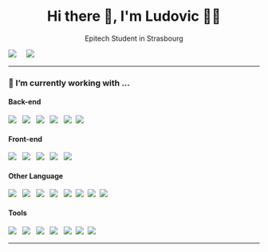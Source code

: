 <h1 align='center'> Hi there 👋, I'm Ludovic  👩‍💻 </h1>

<p align='center'>
  Epitech Student in Strasbourg
</p>

<p>

<a href="https://www.linkedin.com/in/ludovic-sutter-4389b5204/"><img src="https://img.shields.io/badge/linkedin-%230077B5.svg?&style=for-the-badge&logo=linkedin&logoColor=white" /></a>&nbsp;&nbsp;&nbsp;&nbsp;
<a href="mailto:sutterludovic67@gmail.com"><img src="https://img.shields.io/badge/gmail-%23D14836.svg?&style=for-the-badge&logo=gmail&logoColor=white" /></a>&nbsp;&nbsp;&nbsp;&nbsp;

</p>

<hr>

<h3>🔭  I’m currently working with ...</h4>

<h4>Back-end</h5>
<p >
  <img src="https://skillicons.dev/icons?i=nodejs" />&nbsp;&nbsp;
  <img src="https://skillicons.dev/icons?i=js" />&nbsp;&nbsp;
  <img src="https://skillicons.dev/icons?i=ts" />&nbsp;&nbsp;
  <img src="https://skillicons.dev/icons?i=express" />&nbsp;&nbsp;
  <img src="https://skillicons.dev/icons?i=jest" />&nbsp;
  <img src="https://skillicons.dev/icons?i=prisma" />&nbsp;&nbsp;
</p>

<h4>Front-end</h5>
<p >
  <img src="https://skillicons.dev/icons?i=react" />&nbsp;&nbsp;
  <img src="https://skillicons.dev/icons?i=redux" />&nbsp;&nbsp;
  <img src="https://skillicons.dev/icons?i=html" />&nbsp;&nbsp;
  <img src="https://skillicons.dev/icons?i=css" />&nbsp;&nbsp;
  <img src="https://skillicons.dev/icons?i=materialui" />&nbsp;
</p>

<h4>Other Language</h5>
<p>
  <img src="https://skillicons.dev/icons?i=c" />&nbsp;&nbsp;
  <img src="https://skillicons.dev/icons?i=cpp" />&nbsp;&nbsp;
  <img src="https://skillicons.dev/icons?i=haskell" />&nbsp;&nbsp;
  <img src="https://skillicons.dev/icons?i=python" />&nbsp;&nbsp;
  <img src="https://skillicons.dev/icons?i=arduino" />&nbsp;
  <img src="https://skillicons.dev/icons?i=bash" />&nbsp;
  <img src="https://skillicons.dev/icons?i=mysql" />&nbsp;
  <img src="https://skillicons.dev/icons?i=regex" />&nbsp;
</p>

<h4>Tools</h5>
<p>
  <img src="https://skillicons.dev/icons?i=vscode" />&nbsp;&nbsp;
  <img src="https://skillicons.dev/icons?i=discord" />&nbsp;&nbsp;
  <img src="https://skillicons.dev/icons?i=docker" />&nbsp;&nbsp;
  <img src="https://skillicons.dev/icons?i=github" />&nbsp;&nbsp;
  <img src="https://skillicons.dev/icons?i=linux" />&nbsp;
  <img src="https://skillicons.dev/icons?i=postman" />&nbsp;
  <img src="https://skillicons.dev/icons?i=mysql" />&nbsp;
</p>
<hr>
